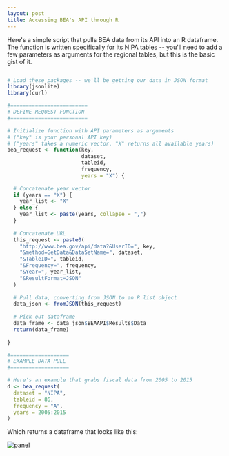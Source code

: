 ```yaml
--- 
layout: post 
title: Accessing BEA's API through R
---
```


Here's a simple script that pulls BEA data from its API into an R dataframe. The function is written specifically for its NIPA tables -- you'll need to add a few parameters as arguments for the regional tables, but this is the basic gist of it. 

```R

# Load these packages -- we'll be getting our data in JSON format
library(jsonlite)
library(curl)

#=========================
# DEFINE REQUEST FUNCTION
#=========================

# Initialize function with API parameters as arguments
# ("key" is your personal API key)
# ("years" takes a numeric vector. "X" returns all available years)
bea_request <- function(key, 
                        dataset, 
                        tableid, 
                        frequency, 
                        years = "X") {
  
  # Concatenate year vector 
  if (years == "X") {
    year_list <- "X"
  } else {
    year_list <- paste(years, collapse = ",")
  }
  
  # Concatenate URL
  this_request <- paste0(
    "http://www.bea.gov/api/data?&UserID=", key,
    "&method=GetData&DataSetName=", dataset,
    "&TableID=", tableid,
    "&Frequency=", frequency,
    "&Year=", year_list,
    "&ResultFormat=JSON"
  )
  
  # Pull data, converting from JSON to an R list object
  data_json <- fromJSON(this_request)
  
  # Pick out dataframe
  data_frame <- data_json$BEAAPI$Results$Data
  return(data_frame)
  
}

#===================
# EXAMPLE DATA PULL
#===================

# Here's an example that grabs fiscal data from 2005 to 2015
d <- bea_request(
  dataset = "NIPA", 
  tableid = 86,
  frequency = "A",
  years = 2005:2015
)

```  

Which returns a dataframe that looks like this:

<a href='http://postimage.org/' target='_blank'><img src='https://s31.postimg.org/9sbq5gdmz/Untitled.png' border='0' alt="panel" /></a>